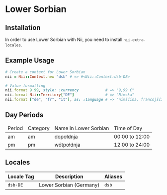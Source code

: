 <!-- This file has been generated. Source: languages/_template.md.erb -->

# Lower Sorbian

## Installation

In order to use Lower Sorbian with Nii, you need to install `nii-extra-locales`.

## Example Usage

``` ruby
# Create a context for Lower Sorbian
nii = Nii::Context.new "dsb" # => #<Nii::Context:dsb-DE>

# Value formatting
nii.format 9.99, style: :currency            # => "9,99 €"
nii.format Nii::Territory["DE"]              # => "Nimska"
nii.format ["de", "fr", "it"], as: :language # => "nimšćina, francojšćina a italšćina"
```

## Day Periods


<table>
  <thead>
    <tr>
      <td>Period</td>
      <td>Category</td>
      <td>Name in Lower Sorbian</td>
      <td>Time of Day</td>
    </tr>
  </thead>
  <tbody>
    <tr>
      <td>am</td>
      <td>am</td>
      <td>dopołdnja</td>
      <td>00:00 to 12:00</td>
    </tr>
    <tr>
      <td>pm</td>
      <td>pm</td>
      <td>wótpołdnja</td>
      <td>12:00 to 24:00</td>
    </tr>
  </tbody>
</table>



## Locales

<table>
  <thead>
    <tr>
      <th>Locale Tag</th>
      <th>Description</th>
      <th>Aliases</th>
    </tr>
  </thead>
  <tbody>
    <tr>
      <td><code>dsb-DE</code></td>
      <td>Lower Sorbian (Germany)</td>
      <td><code>dsb</code></td>
    </tr>
  </tbody>
</table>


